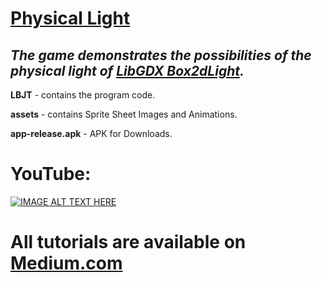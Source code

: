 # [Physical Light](https://medium.com/@veldan1202/lbjt-introduction-0%EF%B8%8F%E2%83%A3-f7078903c10f)
## _The game demonstrates the possibilities of the physical light of [LibGDX Box2dLight](https://github.com/libgdx/box2dlights)._

**LBJT** - contains the program code.

**assets** - contains Sprite Sheet Images and Animations.

**app-release.apk** - APK for Downloads.

# YouTube:
[![IMAGE ALT TEXT HERE](https://img.youtube.com/vi/isawFe3NomU/0.jpg)](https://www.youtube.com/watch?v=isawFe3NomU)

# All tutorials are available on [Medium.com](https://medium.com/@veldan1202/lbjt-introduction-0%EF%B8%8F%E2%83%A3-f7078903c10f)
